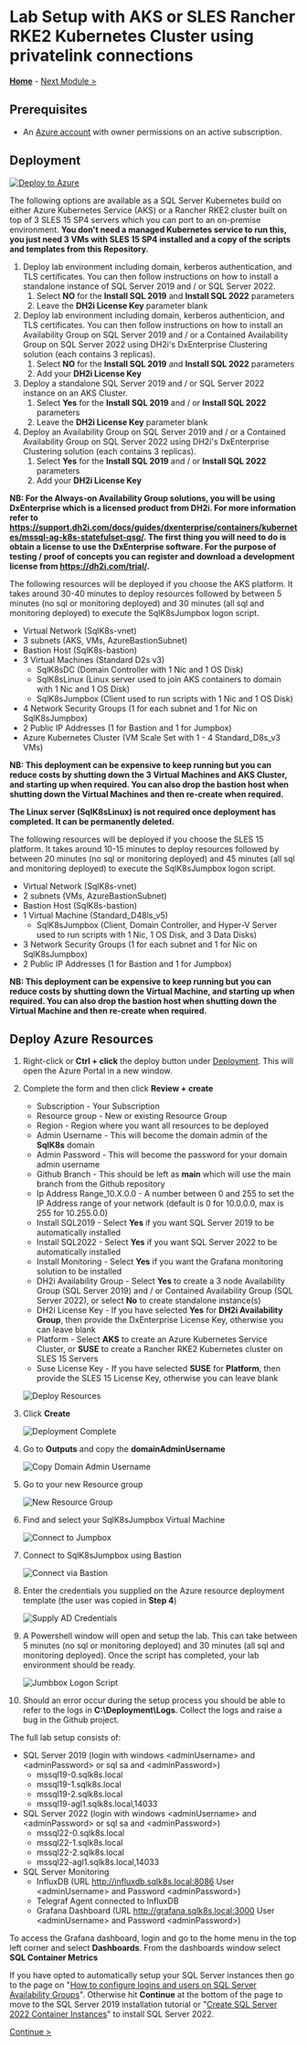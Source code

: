# Lab Setup with AKS or SLES Rancher RKE2 Kubernetes Cluster using privatelink connections

**[Home](../README.md)** - [Next Module >](../modules/sql19.md)

## Prerequisites

* An [Azure account](https://azure.microsoft.com/free/) with owner permissions on an active subscription.

## Deployment

[![Deploy to Azure](https://aka.ms/deploytoazurebutton)](https://portal.azure.com/#create/Microsoft.Template/uri/https%3A%2F%2Fraw.githubusercontent.com%2FBobbyH49%2FSQLServerk8s%2Fmain%2Ftemplates%2Fsetup.json)

The following options are available as a SQL Server Kubernetes build on either Azure Kubernetes Service (AKS) or a Rancher RKE2 cluster built on top of 3 SLES 15 SP4 servers which you can port to an on-premise environment.  **You don't need a managed Kubernetes service to run this, you just need 3 VMs with SLES 15 SP4 installed and a copy of the scripts and templates from this Repository.**

1. Deploy lab environment including domain, kerberos authentication, and TLS certificates. You can then follow instructions on how to install a standalone instance of SQL Server 2019 and \/ or SQL Server 2022.
    1. Select **NO** for the **Install SQL 2019** and **Install SQL 2022** parameters
    2. Leave the **DH2i License Key** parameter blank
2. Deploy lab environment including domain, kerberos authenticion, and TLS certificates.  You can then follow instructions on how to install an Availability Group on SQL Server 2019 and \/ or a Contained Availability Group on SQL Server 2022 using DH2i\'s DxEnterprise Clustering solution (each contains 3 replicas).
    1. Select **NO** for the **Install SQL 2019** and **Install SQL 2022** parameters
    2. Add your **DH2i License Key**
3. Deploy a standalone SQL Server 2019 and \/ or SQL Server 2022 instance on an AKS Cluster.
    1. Select **Yes** for the **Install SQL 2019** and \/ or **Install SQL 2022** parameters
    2. Leave the **DH2i License Key** parameter blank
4. Deploy an Availability Group on SQL Server 2019 and \/ or a Contained Availability Group on SQL Server 2022 using DH2i\'s DxEnterprise Clustering solution (each contains 3 replicas).
    1. Select **Yes** for the **Install SQL 2019** and \/ or **Install SQL 2022** parameters
    2. Add your **DH2i License Key**

**NB: For the Always-on Availability Group solutions, you will be using DxEnterprise which is a licensed product from DH2i.  For more information refer to https://support.dh2i.com/docs/guides/dxenterprise/containers/kubernetes/mssql-ag-k8s-statefulset-qsg/.  The first thing you will need to do is obtain a license to use the DxEnterprise software.  For the purpose of testing / proof of concepts you can register and download a development license from https://dh2i.com/trial/.**

The following resources will be deployed if you choose the AKS platform.  It takes around 30-40 minutes to deploy resources followed by between 5 minutes (no sql or monitoring deployed) and 30 minutes (all sql and monitoring deployed) to execute the SqlK8sJumpbox logon script.

* Virtual Network (SqlK8s-vnet)
* 3 subnets (AKS, VMs, AzureBastionSubnet)
* Bastion Host (SqlK8s-bastion)
* 3 Virtual Machines (Standard D2s v3)
    * SqlK8sDC (Domain Controller with 1 Nic and 1 OS Disk)
    * SqlK8sLinux (Linux server used to join AKS containers to domain with 1 Nic and 1 OS Disk)
    * SqlK8sJumpbox (Client used to run scripts with 1 Nic and 1 OS Disk)
* 4 Network Security Groups (1 for each subnet and 1 for Nic on SqlK8sJumpbox)
* 2 Public IP Addresses (1 for Bastion and 1 for Jumpbox)
* Azure Kubernetes Cluster (VM Scale Set with 1 - 4 Standard_D8s_v3 VMs)

**NB: This deployment can be expensive to keep running but you can reduce costs by shutting down the 3 Virtual Machines and AKS Cluster, and starting up when required.  You can also drop the bastion host when shutting down the Virtual Machines and then re-create when required.**

**The Linux server (SqlK8sLinux) is not required once deployment has completed.  It can be permanently deleted.**

The following resources will be deployed if you choose the SLES 15 platform.  It takes around 10-15 minutes to deploy resources followed by between 20 minutes (no sql or monitoring deployed) and 45 minutes (all sql and monitoring deployed) to execute the SqlK8sJumpbox logon script.

* Virtual Network (SqlK8s-vnet)
* 2 subnets (VMs, AzureBastionSubnet)
* Bastion Host (SqlK8s-bastion)
* 1 Virtual Machine (Standard_D48ls_v5)
    * SqlK8sJumpbox (Client, Domain Controller, and Hyper-V Server used to run scripts with 1 Nic, 1 OS Disk, and 3 Data Disks)
* 3 Network Security Groups (1 for each subnet and 1 for Nic on SqlK8sJumpbox)
* 2 Public IP Addresses (1 for Bastion and 1 for Jumpbox)

**NB: This deployment can be expensive to keep running but you can reduce costs by shutting down the Virtual Machine, and starting up when required.  You can also drop the bastion host when shutting down the Virtual Machine and then re-create when required.**

## Deploy Azure Resources

1. Right-click or **Ctrl + click** the deploy button under [Deployment](#deployment).  This will open the Azure Portal in a new window.

2. Complete the form and then click **Review + create**

    * Subscription - Your Subscription
    * Resource group - New or existing Resource Group
    * Region - Region where you want all resources to be deployed
    * Admin Username - This will become the domain admin of the **SqlK8s** domain
    * Admin Password - This will become the password for your domain admin username
    * Github Branch - This should be left as **main** which will use the main branch from the Github repository
    * Ip Address Range_10.X.0.0 - A number between 0 and 255 to set the IP Address range of your network (default is 0 for 10.0.0.0, max is 255 for 10.255.0.0)
    * Install SQL2019 - Select **Yes** if you want SQL Server 2019 to be automatically installed
    * Install SQL2022 - Select **Yes** if you want SQL Server 2022 to be automatically installed
    * Install Monitoring - Select **Yes** if you want the Grafana monitoring solution to be installed
    * DH2i Availability Group - Select **Yes** to create a 3 node Availability Group (SQL Server 2019) and \/ or Contained Availability Group (SQL Server 2022), or select **No** to create standalone instance(s)
    * DH2i License Key - If you have selected **Yes** for **DH2i Availability Group**, then provide the DxEnterprise License Key, otherwise you can leave blank
    * Platform - Select **AKS** to create an Azure Kubernetes Service Cluster, or **SUSE** to create a Rancher RKE2 Kubernetes cluster on SLES 15 Servers
    * Suse License Key - If you have selected **SUSE** for **Platform**, then provide the SLES 15 License Key, otherwise you can leave blank

    ![Deploy Resources](media/DeployResources.jpg)

3. Click **Create**

    ![Deployment Complete](media/DeploymentComplete.jpg)

4. Go to **Outputs** and copy the **domainAdminUsername**

    ![Copy Domain Admin Username](media/CopyDomainAdminUsername.jpg)

5. Go to your new Resource group

    ![New Resource Group](media/NewResourceGroup.jpg)

6. Find and select your SqlK8sJumpbox Virtual Machine

    ![Connect to Jumpbox](media/ConnectToJumpbox.jpg)

7. Connect to SqlK8sJumpbox using Bastion

    ![Connect via Bastion](media/ConnectViaBastion.jpg)

8. Enter the credentials you supplied on the Azure resource deployment template (the user was copied in **Step 4**)

    ![Supply AD Credentials](media/SupplyADCredentials.jpg)

9. A Powershell window will open and setup the lab.  This can take between 5 minutes (no sql or monitoring deployed) and 30 minutes (all sql and monitoring deployed).  Once the script has completed, your lab environment should be ready.

    ![Jumbbox Logon Script](media/JumpboxLogonScript.jpg)

10. Should an error occur during the setup process you should be able to refer to the logs in **C:\Deployment\Logs**.  Collect the logs and raise a bug in the Github project.

The full lab setup consists of:

* SQL Server 2019 (login with windows \<adminUsername\> and \<adminPassword\> or sql sa and \<adminPassword\>)
    * mssql19-0.sqlk8s.local
    * mssql19-1.sqlk8s.local
    * mssql19-2.sqlk8s.local
    * mssql19-agl1.sqlk8s.local,14033
* SQL Server 2022 (login with windows \<adminUsername\> and \<adminPassword\> or sql sa and \<adminPassword\>)
    * mssql22-0.sqlk8s.local
    * mssql22-1.sqlk8s.local
    * mssql22-2.sqlk8s.local
    * mssql22-agl1.sqlk8s.local,14033
* SQL Server Monitoring
    * InfluxDB (URL http://influxdb.sqlk8s.local:8086 User \<adminUsername\> and Password \<adminPassword\>)
    * Telegraf Agent connected to InfluxDB
    * Grafana Dashboard (URL http://grafana.sqlk8s.local:3000 User \<adminUsername\> and Password \<adminPassword\>)
        
To access the Grafana dashboard, login and go to the home menu in the top left corner and select **Dashboards**.  From the dashboards window select **SQL Container Metrics**

If you have opted to automatically setup your SQL Server instances then go to the page on "[How to configure logins and users on SQL Server Availability Groups](../modules/logins.md)".  Otherwise hit **Continue** at the bottom of the page to move to the SQL Server 2019 installation tutorial or "[Create SQL Server 2022 Container Instances](./modules/sql22.md)" to install SQL Server 2022.

[Continue >](../modules/sql19.md)
